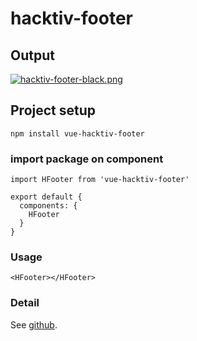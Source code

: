 # hacktiv-footer

## Output
[![hacktiv-footer-black.png](https://i.postimg.cc/4xGgG0t1/hacktiv-footer-black.png)](https://postimg.cc/RNg8QXg3)

## Project setup
```
npm install vue-hacktiv-footer
```

### import package on component
```
import HFooter from 'vue-hacktiv-footer'

export default {
  components: {
    HFooter
  }
}
```

### Usage
```
<HFooter></HFooter>
```



### Detail
See [github](https://github.com/Sursev07/vue-hacktiv-footer).
